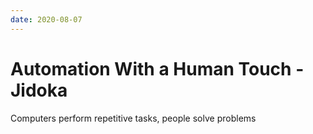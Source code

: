 ```yaml
---
date: 2020-08-07
---
```


# Automation With a Human Touch - Jidoka

Computers perform repetitive tasks, people solve problems
